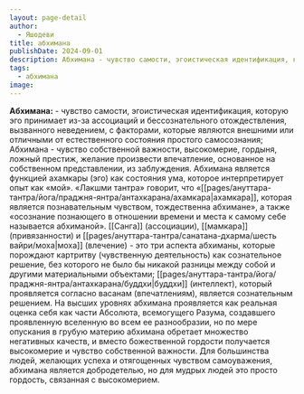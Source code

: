 ```yaml
---
layout: page-detail
author:
  - Яшодеви
title: абхимана
publishDate: 2024-09-01
description: Абхимана - чувство самости, эгоистическая идентификация, которую эго принимает из-за ассоциаций и бессознательного отождествления, вызванного неведением, с факторами, которые являются внешними или отличными от естественного состояния простого самосознания;
tags:
  - абхимана
image:
---
```

**Абхимана:** - чувство самости, эгоистическая идентификация, которую эго принимает из-за ассоциаций и бессознательного отождествления, вызванного неведением, с факторами, которые являются внешними или отличными от естественного состояния простого самосознания;
Абхимана - чувство собственной важности, высокомерие, гордыня, ложный престиж, желание произвести впечатление, основанное на собственном представлении, из заблуждения.
Абхимана является функцией ахамкары (эго) как состояния ума, которое интерпретирует опыт как «мой». «Лакшми тантра» говорит, что «[[pages/ануттара-тантра/йога/праджня-янтра/антахкарана/ахамкара|ахамкара]], которая является познавательным чувством, тождественна абхимане», а также «осознание познающего в отношении времени и места к самому себе называется абхиманой».
[[Санга]] (ассоциации), [[мамкара]] (привязанности) и [[pages/ануттара-тантра/санатана-дхарма/шесть вайри/моха|моха]] (влечение) - это три аспекта абхиманы, которые порождают картритву (чувственную деятельность) как сознательное решение, без которого не было бы никакой разницы между собой и другими материальными объектами; [[pages/ануттара-тантра/йога/праджня-янтра/антахкарана/буддхи|буддхи]] (интеллект), который проявляется согласно васанам (впечатлениям), является сознательным решением.
На высших уровнях абхимана проявляется как реальная оценка себя как части Абсолюта, всемогущего Разума, создавшего проявленную вселенную во всем ее разнообразии, но по мере опускания в грубую материю абхимана обретает множество негативных качеств, и вместо божественной гордости получается высокомерие и чувство собственной важности. Для большинства людей, желающих успеха и отягощенных чувством самоуважения, абхимана является добродетелью, но для мудрых людей это просто гордость, связанная с высокомерием.

